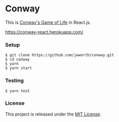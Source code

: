 # Conway

This is [Conway's Game of
Life](https://en.wikipedia.org/wiki/Conway%27s_Game_of_Life) in
React.js.

https://conway-react.herokuapp.com/

### Setup

```
$ git clone https://github.com/jwworth/conway.git
$ cd conway
$ yarn
$ yarn start
```

### Testing

```
$ yarn test
```

### License

This project is released under the [MIT License](http://www.opensource.org/licenses/MIT).
